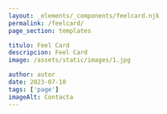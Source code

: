 ```yaml
---
layout: _elements/_components/feelcard.njk
permalink: /feelcard/
page_section: templates

titulo: Feel Card
descripcion: Feel Card
image: /assets/static/images/1.jpg

author: autor
date: 2023-07-10
tags: ['page']
imageAlt: Contacta
---
```

